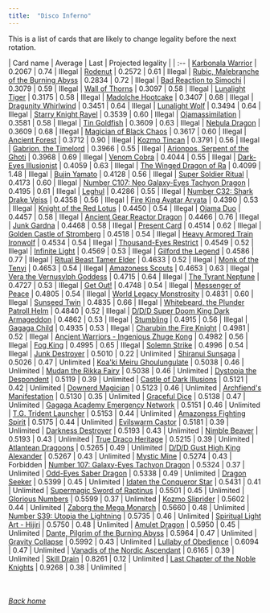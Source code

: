 ```yaml
---
title:  "Disco Inferno"
---
```


This is a list of cards that are likely to change legality before the next rotation.

| Card name | Average | Last | Projected legality |
| :-- |
[Karbonala Warrior](https://db.ygoprodeck.com/card/?search=Karbonala%20Warrior) | 0.2067 | 0.74 | Illegal |
[Rodenut](https://db.ygoprodeck.com/card/?search=Rodenut) | 0.2572 | 0.61 | Illegal |
[Rubic, Malebranche of the Burning Abyss](https://db.ygoprodeck.com/card/?search=Rubic,%20Malebranche%20of%20the%20Burning%20Abyss) | 0.2834 | 0.72 | Illegal |
[Bad Reaction to Simochi](https://db.ygoprodeck.com/card/?search=Bad%20Reaction%20to%20Simochi) | 0.3079 | 0.59 | Illegal |
[Wall of Thorns](https://db.ygoprodeck.com/card/?search=Wall%20of%20Thorns) | 0.3097 | 0.58 | Illegal |
[Lunalight Tiger](https://db.ygoprodeck.com/card/?search=Lunalight%20Tiger) | 0.3175 | 0.58 | Illegal |
[Madolche Hootcake](https://db.ygoprodeck.com/card/?search=Madolche%20Hootcake) | 0.3407 | 0.68 | Illegal |
[Dragunity Whirlwind](https://db.ygoprodeck.com/card/?search=Dragunity%20Whirlwind) | 0.3451 | 0.64 | Illegal |
[Lunalight Wolf](https://db.ygoprodeck.com/card/?search=Lunalight%20Wolf) | 0.3494 | 0.64 | Illegal |
[Starry Knight Rayel](https://db.ygoprodeck.com/card/?search=Starry%20Knight%20Rayel) | 0.3539 | 0.60 | Illegal |
[Ojamassimilation](https://db.ygoprodeck.com/card/?search=Ojamassimilation) | 0.3581 | 0.58 | Illegal |
[Tin Goldfish](https://db.ygoprodeck.com/card/?search=Tin%20Goldfish) | 0.3609 | 0.63 | Illegal |
[Nebula Dragon](https://db.ygoprodeck.com/card/?search=Nebula%20Dragon) | 0.3609 | 0.68 | Illegal |
[Magician of Black Chaos](https://db.ygoprodeck.com/card/?search=Magician%20of%20Black%20Chaos) | 0.3617 | 0.60 | Illegal |
[Ancient Forest](https://db.ygoprodeck.com/card/?search=Ancient%20Forest) | 0.3712 | 0.90 | Illegal |
[Kozmo Tincan](https://db.ygoprodeck.com/card/?search=Kozmo%20Tincan) | 0.3791 | 0.56 | Illegal |
[Gabrion, the Timelord](https://db.ygoprodeck.com/card/?search=Gabrion,%20the%20Timelord) | 0.3966 | 0.55 | Illegal |
[Arionpos, Serpent of the Ghoti](https://db.ygoprodeck.com/card/?search=Arionpos,%20Serpent%20of%20the%20Ghoti) | 0.3968 | 0.69 | Illegal |
[Venom Cobra](https://db.ygoprodeck.com/card/?search=Venom%20Cobra) | 0.4044 | 0.55 | Illegal |
[Dark-Eyes Illusionist](https://db.ygoprodeck.com/card/?search=Dark-Eyes%20Illusionist) | 0.4059 | 0.63 | Illegal |
[The Winged Dragon of Ra](https://db.ygoprodeck.com/card/?search=The%20Winged%20Dragon%20of%20Ra) | 0.4099 | 1.48 | Illegal |
[Bujin Yamato](https://db.ygoprodeck.com/card/?search=Bujin%20Yamato) | 0.4128 | 0.56 | Illegal |
[Super Soldier Ritual](https://db.ygoprodeck.com/card/?search=Super%20Soldier%20Ritual) | 0.4173 | 0.60 | Illegal |
[Number C107: Neo Galaxy-Eyes Tachyon Dragon](https://db.ygoprodeck.com/card/?search=Number%20C107:%20Neo%20Galaxy-Eyes%20Tachyon%20Dragon) | 0.4195 | 0.61 | Illegal |
[Leghul](https://db.ygoprodeck.com/card/?search=Leghul) | 0.4286 | 0.55 | Illegal |
[Number C32: Shark Drake Veiss](https://db.ygoprodeck.com/card/?search=Number%20C32:%20Shark%20Drake%20Veiss) | 0.4358 | 0.56 | Illegal |
[Fire King Avatar Arvata](https://db.ygoprodeck.com/card/?search=Fire%20King%20Avatar%20Arvata) | 0.4390 | 0.53 | Illegal |
[Knight of the Red Lotus](https://db.ygoprodeck.com/card/?search=Knight%20of%20the%20Red%20Lotus) | 0.4450 | 0.54 | Illegal |
[Ojama Duo](https://db.ygoprodeck.com/card/?search=Ojama%20Duo) | 0.4457 | 0.58 | Illegal |
[Ancient Gear Reactor Dragon](https://db.ygoprodeck.com/card/?search=Ancient%20Gear%20Reactor%20Dragon) | 0.4466 | 0.76 | Illegal |
[Junk Gardna](https://db.ygoprodeck.com/card/?search=Junk%20Gardna) | 0.4468 | 0.58 | Illegal |
[Present Card](https://db.ygoprodeck.com/card/?search=Present%20Card) | 0.4514 | 0.62 | Illegal |
[Golden Castle of Stromberg](https://db.ygoprodeck.com/card/?search=Golden%20Castle%20of%20Stromberg) | 0.4518 | 0.54 | Illegal |
[Heavy Armored Train Ironwolf](https://db.ygoprodeck.com/card/?search=Heavy%20Armored%20Train%20Ironwolf) | 0.4534 | 0.54 | Illegal |
[Thousand-Eyes Restrict](https://db.ygoprodeck.com/card/?search=Thousand-Eyes%20Restrict) | 0.4549 | 0.52 | Illegal |
[Infinite Light](https://db.ygoprodeck.com/card/?search=Infinite%20Light) | 0.4569 | 0.53 | Illegal |
[Gilford the Legend](https://db.ygoprodeck.com/card/?search=Gilford%20the%20Legend) | 0.4586 | 0.77 | Illegal |
[Ritual Beast Tamer Elder](https://db.ygoprodeck.com/card/?search=Ritual%20Beast%20Tamer%20Elder) | 0.4633 | 0.52 | Illegal |
[Monk of the Tenyi](https://db.ygoprodeck.com/card/?search=Monk%20of%20the%20Tenyi) | 0.4653 | 0.54 | Illegal |
[Amazoness Scouts](https://db.ygoprodeck.com/card/?search=Amazoness%20Scouts) | 0.4653 | 0.63 | Illegal |
[Vera the Vernusylph Goddess](https://db.ygoprodeck.com/card/?search=Vera%20the%20Vernusylph%20Goddess) | 0.4715 | 0.64 | Illegal |
[The Tyrant Neptune](https://db.ygoprodeck.com/card/?search=The%20Tyrant%20Neptune) | 0.4727 | 0.53 | Illegal |
[Get Out!](https://db.ygoprodeck.com/card/?search=Get%20Out!) | 0.4748 | 0.54 | Illegal |
[Messenger of Peace](https://db.ygoprodeck.com/card/?search=Messenger%20of%20Peace) | 0.4805 | 0.54 | Illegal |
[World Legacy Monstrosity](https://db.ygoprodeck.com/card/?search=World%20Legacy%20Monstrosity) | 0.4831 | 0.60 | Illegal |
[Sunseed Twin](https://db.ygoprodeck.com/card/?search=Sunseed%20Twin) | 0.4835 | 0.66 | Illegal |
[Whitebeard, the Plunder Patroll Helm](https://db.ygoprodeck.com/card/?search=Whitebeard,%20the%20Plunder%20Patroll%20Helm) | 0.4840 | 0.52 | Illegal |
[D/D/D Super Doom King Dark Armageddon](https://db.ygoprodeck.com/card/?search=D/D/D%20Super%20Doom%20King%20Dark%20Armageddon) | 0.4862 | 0.53 | Illegal |
[Stumbling](https://db.ygoprodeck.com/card/?search=Stumbling) | 0.4915 | 0.56 | Illegal |
[Gagaga Child](https://db.ygoprodeck.com/card/?search=Gagaga%20Child) | 0.4935 | 0.53 | Illegal |
[Charubin the Fire Knight](https://db.ygoprodeck.com/card/?search=Charubin%20the%20Fire%20Knight) | 0.4981 | 0.52 | Illegal |
[Ancient Warriors - Ingenious Zhuge Kong](https://db.ygoprodeck.com/card/?search=Ancient%20Warriors%20-%20Ingenious%20Zhuge%20Kong) | 0.4982 | 0.56 | Illegal |
[Fog King](https://db.ygoprodeck.com/card/?search=Fog%20King) | 0.4995 | 0.65 | Illegal |
[Solemn Strike](https://db.ygoprodeck.com/card/?search=Solemn%20Strike) | 0.4996 | 0.54 | Illegal |
[Junk Destroyer](https://db.ygoprodeck.com/card/?search=Junk%20Destroyer) | 0.5010 | 0.22 | Unlimited |
[Shiranui Sunsaga](https://db.ygoprodeck.com/card/?search=Shiranui%20Sunsaga) | 0.5026 | 0.47 | Unlimited |
[Koa'ki Meiru Ghoulungulate](https://db.ygoprodeck.com/card/?search=Koa'ki%20Meiru%20Ghoulungulate) | 0.5038 | 0.46 | Unlimited |
[Mudan the Rikka Fairy](https://db.ygoprodeck.com/card/?search=Mudan%20the%20Rikka%20Fairy) | 0.5038 | 0.46 | Unlimited |
[Dystopia the Despondent](https://db.ygoprodeck.com/card/?search=Dystopia%20the%20Despondent) | 0.5119 | 0.39 | Unlimited |
[Castle of Dark Illusions](https://db.ygoprodeck.com/card/?search=Castle%20of%20Dark%20Illusions) | 0.5121 | 0.42 | Unlimited |
[Downerd Magician](https://db.ygoprodeck.com/card/?search=Downerd%20Magician) | 0.5123 | 0.46 | Unlimited |
[Archfiend's Manifestation](https://db.ygoprodeck.com/card/?search=Archfiend's%20Manifestation) | 0.5130 | 0.35 | Unlimited |
[Graceful Dice](https://db.ygoprodeck.com/card/?search=Graceful%20Dice) | 0.5138 | 0.47 | Unlimited |
[Gagaga Academy Emergency Network](https://db.ygoprodeck.com/card/?search=Gagaga%20Academy%20Emergency%20Network) | 0.5151 | 0.46 | Unlimited |
[T.G. Trident Launcher](https://db.ygoprodeck.com/card/?search=T.G.%20Trident%20Launcher) | 0.5153 | 0.44 | Unlimited |
[Amazoness Fighting Spirit](https://db.ygoprodeck.com/card/?search=Amazoness%20Fighting%20Spirit) | 0.5175 | 0.44 | Unlimited |
[Evilswarm Castor](https://db.ygoprodeck.com/card/?search=Evilswarm%20Castor) | 0.5181 | 0.39 | Unlimited |
[Darkness Destroyer](https://db.ygoprodeck.com/card/?search=Darkness%20Destroyer) | 0.5193 | 0.43 | Unlimited |
[Nimble Beaver](https://db.ygoprodeck.com/card/?search=Nimble%20Beaver) | 0.5193 | 0.43 | Unlimited |
[True Draco Heritage](https://db.ygoprodeck.com/card/?search=True%20Draco%20Heritage) | 0.5215 | 0.39 | Unlimited |
[Atlantean Dragoons](https://db.ygoprodeck.com/card/?search=Atlantean%20Dragoons) | 0.5265 | 0.49 | Unlimited |
[D/D/D Gust High King Alexander](https://db.ygoprodeck.com/card/?search=D/D/D%20Gust%20High%20King%20Alexander) | 0.5267 | 0.43 | Unlimited |
[Mystic Mine](https://db.ygoprodeck.com/card/?search=Mystic%20Mine) | 0.5274 | 0.43 | Forbidden |
[Number 107: Galaxy-Eyes Tachyon Dragon](https://db.ygoprodeck.com/card/?search=Number%20107:%20Galaxy-Eyes%20Tachyon%20Dragon) | 0.5324 | 0.37 | Unlimited |
[Odd-Eyes Saber Dragon](https://db.ygoprodeck.com/card/?search=Odd-Eyes%20Saber%20Dragon) | 0.5338 | 0.49 | Unlimited |
[Dragon Seeker](https://db.ygoprodeck.com/card/?search=Dragon%20Seeker) | 0.5399 | 0.45 | Unlimited |
[Idaten the Conqueror Star](https://db.ygoprodeck.com/card/?search=Idaten%20the%20Conqueror%20Star) | 0.5431 | 0.41 | Unlimited |
[Supermagic Sword of Raptinus](https://db.ygoprodeck.com/card/?search=Supermagic%20Sword%20of%20Raptinus) | 0.5501 | 0.45 | Unlimited |
[Glorious Numbers](https://db.ygoprodeck.com/card/?search=Glorious%20Numbers) | 0.5599 | 0.37 | Unlimited |
[Kozmo Sliprider](https://db.ygoprodeck.com/card/?search=Kozmo%20Sliprider) | 0.5602 | 0.44 | Unlimited |
[Zaborg the Mega Monarch](https://db.ygoprodeck.com/card/?search=Zaborg%20the%20Mega%20Monarch) | 0.5660 | 0.48 | Unlimited |
[Number S39: Utopia the Lightning](https://db.ygoprodeck.com/card/?search=Number%20S39:%20Utopia%20the%20Lightning) | 0.5735 | 0.46 | Unlimited |
[Spiritual Light Art - Hijiri](https://db.ygoprodeck.com/card/?search=Spiritual%20Light%20Art%20-%20Hijiri) | 0.5750 | 0.48 | Unlimited |
[Amulet Dragon](https://db.ygoprodeck.com/card/?search=Amulet%20Dragon) | 0.5950 | 0.45 | Unlimited |
[Dante, Pilgrim of the Burning Abyss](https://db.ygoprodeck.com/card/?search=Dante,%20Pilgrim%20of%20the%20Burning%20Abyss) | 0.5964 | 0.47 | Unlimited |
[Gravity Collapse](https://db.ygoprodeck.com/card/?search=Gravity%20Collapse) | 0.5992 | 0.43 | Unlimited |
[Lullaby of Obedience](https://db.ygoprodeck.com/card/?search=Lullaby%20of%20Obedience) | 0.6094 | 0.47 | Unlimited |
[Vanadis of the Nordic Ascendant](https://db.ygoprodeck.com/card/?search=Vanadis%20of%20the%20Nordic%20Ascendant) | 0.6165 | 0.39 | Unlimited |
[Skill Drain](https://db.ygoprodeck.com/card/?search=Skill%20Drain) | 0.8261 | 0.12 | Unlimited |
[Last Chapter of the Noble Knights](https://db.ygoprodeck.com/card/?search=Last%20Chapter%20of%20the%20Noble%20Knights) | 0.9268 | 0.38 | Unlimited |

<br>

###### [Back home](index)